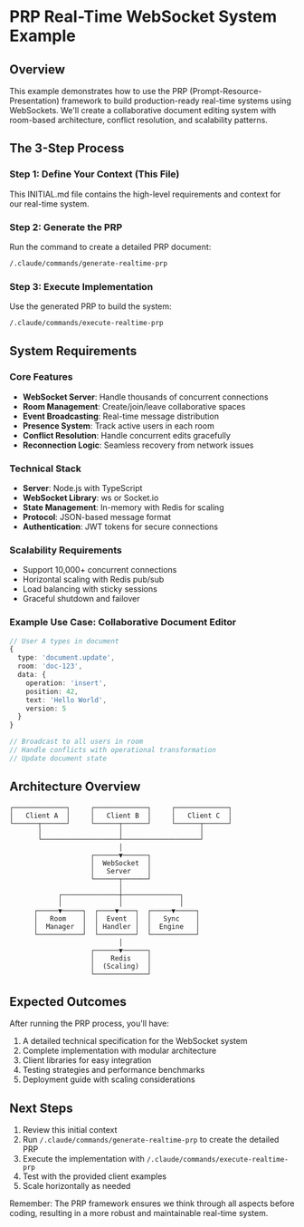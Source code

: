 # PRP Real-Time WebSocket System Example

## Overview
This example demonstrates how to use the PRP (Prompt-Resource-Presentation) framework to build production-ready real-time systems using WebSockets. We'll create a collaborative document editing system with room-based architecture, conflict resolution, and scalability patterns.

## The 3-Step Process

### Step 1: Define Your Context (This File)
This INITIAL.md file contains the high-level requirements and context for our real-time system.

### Step 2: Generate the PRP
Run the command to create a detailed PRP document:
```bash
/.claude/commands/generate-realtime-prp
```

### Step 3: Execute Implementation
Use the generated PRP to build the system:
```bash
/.claude/commands/execute-realtime-prp
```

## System Requirements

### Core Features
- **WebSocket Server**: Handle thousands of concurrent connections
- **Room Management**: Create/join/leave collaborative spaces
- **Event Broadcasting**: Real-time message distribution
- **Presence System**: Track active users in each room
- **Conflict Resolution**: Handle concurrent edits gracefully
- **Reconnection Logic**: Seamless recovery from network issues

### Technical Stack
- **Server**: Node.js with TypeScript
- **WebSocket Library**: ws or Socket.io
- **State Management**: In-memory with Redis for scaling
- **Protocol**: JSON-based message format
- **Authentication**: JWT tokens for secure connections

### Scalability Requirements
- Support 10,000+ concurrent connections
- Horizontal scaling with Redis pub/sub
- Load balancing with sticky sessions
- Graceful shutdown and failover

### Example Use Case: Collaborative Document Editor
```typescript
// User A types in document
{
  type: 'document.update',
  room: 'doc-123',
  data: {
    operation: 'insert',
    position: 42,
    text: 'Hello World',
    version: 5
  }
}

// Broadcast to all users in room
// Handle conflicts with operational transformation
// Update document state
```

## Architecture Overview

```
┌─────────────┐     ┌─────────────┐     ┌─────────────┐
│   Client A  │     │   Client B  │     │   Client C  │
└──────┬──────┘     └──────┬──────┘     └──────┬──────┘
       │                   │                   │
       └───────────────────┴───────────────────┘
                           │
                    ┌──────▼──────┐
                    │  WebSocket  │
                    │   Server    │
                    └──────┬──────┘
                           │
            ┌──────────────┼──────────────┐
            │              │              │
      ┌─────▼─────┐  ┌────▼────┐  ┌─────▼─────┐
      │   Room    │  │  Event  │  │   Sync    │
      │  Manager  │  │ Handler │  │  Engine   │
      └───────────┘  └─────────┘  └───────────┘
                           │
                    ┌──────▼──────┐
                    │    Redis    │
                    │  (Scaling)  │
                    └─────────────┘
```

## Expected Outcomes

After running the PRP process, you'll have:
1. A detailed technical specification for the WebSocket system
2. Complete implementation with modular architecture
3. Client libraries for easy integration
4. Testing strategies and performance benchmarks
5. Deployment guide with scaling considerations

## Next Steps

1. Review this initial context
2. Run `/.claude/commands/generate-realtime-prp` to create the detailed PRP
3. Execute the implementation with `/.claude/commands/execute-realtime-prp`
4. Test with the provided client examples
5. Scale horizontally as needed

Remember: The PRP framework ensures we think through all aspects before coding, resulting in a more robust and maintainable real-time system.